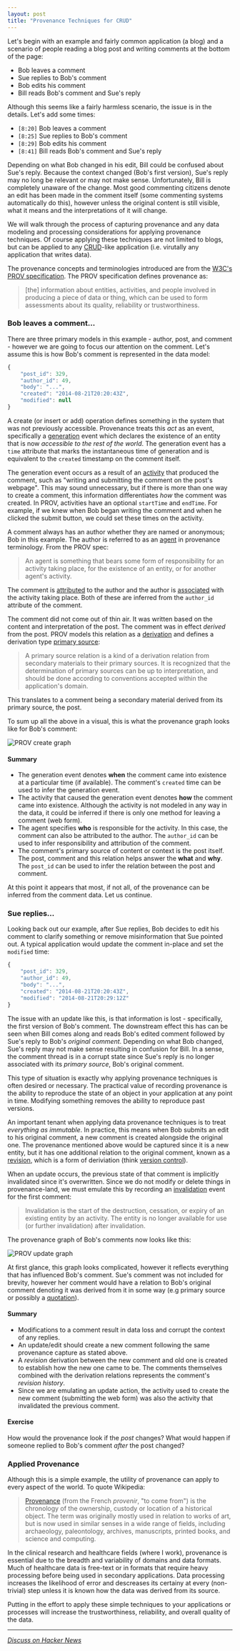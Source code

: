 ```yaml
---
layout: post
title: "Provenance Techniques for CRUD"
---
```


Let's begin with an example and fairly common application (a blog) and a scenario of people reading a blog post and writing comments at the bottom of the page:

- Bob leaves a comment
- Sue replies to Bob's comment
- Bob edits his comment
- Bill reads Bob's comment and Sue's reply

Although this seems like a fairly harmless scenario, the issue is in the details. Let's add some times:

- `[8:20]` Bob leaves a comment
- `[8:25]` Sue replies to Bob's comment 
- `[8:29]` Bob edits his comment
- `[8:41]` Bill reads Bob's comment and Sue's reply

Depending on what Bob changed in his edit, Bill could be confused about Sue's reply. Because the context changed (Bob's first version), Sue's reply may no long be relevant or may not make sense. Unfortunately, Bill is completely unaware of the change. Most good commenting citizens denote an edit has been made in the comment itself (some commenting systems automatically do this), however unless the original content is still visible, what it means and the interpretations of it will change.

We will walk through the process of capturing provenance and any data modeling and processing considerations for applying provenance techniques. Of course applying these techniques are not limited to blogs, but can be applied to any [CRUD](http://en.wikipedia.org/wiki/Create,_read,_update_and_delete)-like application (i.e. virutally any application that writes data).

The provenance concepts and terminologies introduced are from the [W3C's PROV specification](http://www.w3.org/TR/prov-overview/). The PROV specification defines provenance as:

> [the] information about entities, activities, and people involved in producing a piece of data or thing, which can be used to form assessments about its quality, reliability or trustworthiness.


### Bob leaves a comment...

There are three primary models in this example - author, post, and comment - however we are going to focus our attention on the comment. Let's assume this is how Bob's comment is represented in the data model:

```javascript
{
    "post_id": 329,
    "author_id": 49,
    "body": "...",
    "created": "2014-08-21T20:20:43Z",
    "modified": null
}
```

A create (or insert or add) operation defines something in the system that was not previously accessible. Provenance treats this *act* as an event, specifically a [generation](http://www.w3.org/TR/prov-dm/#concept-generation) event which declares the existence of an entity that is now *accessible to the rest of the world*. The generation event has a `time` attribute that marks the instantaneous time of generation and is equivalent to the `created` timestamp on the comment itself.

The generation event occurs as a result of an [activity](http://www.w3.org/TR/prov-dm/#concept-activity) that produced the comment, such as "writing and submitting the comment on the post's webpage". This may sound unnecessary, but if there is more than one way to create a comment, this information differentiates *how* the comment was created. In PROV, activities have an optional `startTime` and `endTime`. For example, if we knew when Bob began writing the comment and when he clicked the submit button, we could set these times on the activity.

A comment always has an author whether they are named or anonymous; Bob in this example. The author is referred to as an [agent](http://www.w3.org/TR/prov-dm/#concept-agent) in provenance terminology. From the PROV spec:

> An agent is something that bears some form of responsibility for an activity taking place, for the existence of an entity, or for another agent's activity.

The comment is [attributed](http://www.w3.org/TR/prov-dm/#concept-attribution) to the author and the author is [associated](http://www.w3.org/TR/prov-dm/#concept-association) with the activity taking place. Both of these are inferred from the `author_id` attribute of the comment.

The comment did not come out of thin air. It was written based on the content and interpretation of the post. The comment was in effect *derived* from the post. PROV models this relation as a [derivation](http://www.w3.org/TR/prov-dm/#concept-derivation) and defines a derivation type [primary source](http://www.w3.org/TR/prov-dm/#concept-primary-source):

> A primary source relation is a kind of a derivation relation from secondary materials to their primary sources. It is recognized that the determination of primary sources can be up to interpretation, and should be done according to conventions accepted within the application's domain.

This translates to a comment being a secondary material derived from its primary source, the post.

To sum up all the above in a visual, this is what the provenance graph looks like for Bob's comment:

![PROV create graph](/img/prov-create1.png)

#### Summary

- The generation event denotes **when** the comment came into existence at a particular time (if available). The comment's `created` time can be used to infer the generation event.
- The activity that caused the generation event denotes **how** the comment came into existence. Although the activity is not modeled in any way in the data, it could be inferred if there is only one method for leaving a comment (web form).
- The agent specifies **who** is responsible for the activity. In this case, the comment can also be attributed to the author. The `author_id` can be used to infer responsibility and attribution of the comment.
- The comment's primary source of content or context is the post itself. The post, comment and this relation helps answer the **what** and **why**. The `post_id` can be used to infer the relation between the post and comment.

At this point it appears that most, if not all, of the provenance can be inferred from the comment data. Let us continue.

### Sue replies...

Looking back out our example, after Sue replies, Bob decides to edit his comment to clarify something or remove misinformation that Sue pointed out. A typical application would update the comment in-place and set the `modified` time:

```javascript
{
    "post_id": 329,
    "author_id": 49,
    "body": "...",
    "created": "2014-08-21T20:20:43Z",
    "modified": "2014-08-21T20:29:12Z"
}
```

The issue with an update like this, is that information is lost - specifically, the first version of Bob's comment. The downstream effect this has can be seen when Bill comes along and reads Bob's edited comment followed by Sue's reply to Bob's *original comment*. Depending on what Bob changed, Sue's reply may not make sense resulting in confusion for Bill. In a sense, the comment thread is in a corrupt state since Sue's reply is no longer associated with its *primary source*, Bob's original comment.

This type of situation is exactly why applying provenance techniques is often desired or necessary. The practical value of recording provenance is the ability to reproduce the state of an object in your application at any point in time. Modifying something removes the ability to reproduce past versions.

An important tenant when applying data provenance techniques is to treat *everything as immutable*. In practice, this means when Bob submits an edit to his original comment, a new comment is created alongside the original one. The provenance mentioned above would be captured since it is a new entity, but it has one additional relation to the original comment, known as a [revision](http://www.w3.org/TR/prov-dm/#concept-revision), which is a form of deriviation (think [version control](http://en.wikipedia.org/wiki/Revision_control)).

When an update occurs, the previous state of that comment is implicitly invalidated since it's overwritten. Since we do not modify or delete things in provenance-land, we must emulate this by recording an [invalidation](http://www.w3.org/TR/prov-dm/#concept-invalidation) event for the first comment:

> Invalidation is the start of the destruction, cessation, or expiry of an existing entity by an activity. The entity is no longer available for use (or further invalidation) after invalidation.

The provenance graph of Bob's comments now looks like this:

![PROV update graph](/img/prov-update1.png)

At first glance, this graph looks complicated, however it reflects everything that has influenced Bob's comment. Sue's comment was not included for brevity, however her comment would have a relation to Bob's original comment denoting it was derived from it in some way (e.g primary source or possibly a [quotation](http://www.w3.org/TR/prov-dm/#concept-quotation)).

#### Summary

- Modifications to a comment result in data loss and corrupt the context of any replies.
- An update/edit should create a new comment following the same provenance capture as stated above.
- A *revision* derivation between the new comment and old one is created to establish how the new one came to be. The comments themselves combined with the derivation relations represents the comment's *revision history*.
- Since we are emulating an update action, the activity used to create the new comment (submitting the web form) was also the activity that invalidated the previous comment.

#### Exercise

How would the provenance look if the *post* changes? What would happen if someone replied to Bob's comment *after* the post changed?

### Applied Provenance

Although this is a simple example, the utility of provenance can apply to every aspect of the world. To quote Wikipedia:

> [Provenance](http://en.wikipedia.org/wiki/Provenance) (from the French *provenir*, "to come from") is the chronology of the ownership, custody or location of a historical object. The term was originally mostly used in relation to works of art, but is now used in similar senses in a wide range of fields, including archaeology, paleontology, archives, manuscripts, printed books, and science and computing.

In the clinical research and healthcare fields (where I work), provenance is essential due to the breadth and variability of domains and data formats. Much of healthcare data is free-text or in formats that require heavy processing before being used in secondary applications. Data processing increases the likelihood of error and descreases its certainy at every (non-trivial) step unless it is known how the data was derived from its source.

Putting in the effort to apply these simple techniques to your applications or processes will increase the trustworthiness, reliability, and overall quality of the data.

---

*[Discuss on Hacker News](https://news.ycombinator.com/item?id=8212476)*
